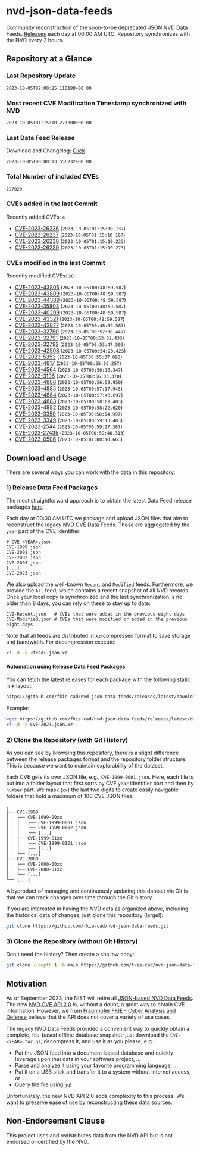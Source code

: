 # nvd-json-data-feeds

Community reconstruction of the soon-to-be deprecated JSON NVD Data Feeds. 
[Releases](https://github.com/fkie-cad/nvd-json-data-feeds/releases/latest) each day at 00:00 AM UTC.
Repository synchronizes with the NVD every 2 hours.

## Repository at a Glance

### Last Repository Update

```plain
2023-10-05T02:00:25.110188+00:00
```

### Most recent CVE Modification Timestamp synchronized with NVD

```plain
2023-10-05T01:15:10.273000+00:00
```

### Last Data Feed Release

Download and Changelog: [Click](https://github.com/fkie-cad/nvd-json-data-feeds/releases/latest)

```plain
2023-10-05T00:00:13.556232+00:00
```

### Total Number of included CVEs

```plain
227029
```

### CVEs added in the last Commit

Recently added CVEs: `4`

* [CVE-2023-26236](CVE-2023/CVE-2023-262xx/CVE-2023-26236.json) (`2023-10-05T01:15:10.137`)
* [CVE-2023-26237](CVE-2023/CVE-2023-262xx/CVE-2023-26237.json) (`2023-10-05T01:15:10.187`)
* [CVE-2023-26238](CVE-2023/CVE-2023-262xx/CVE-2023-26238.json) (`2023-10-05T01:15:10.233`)
* [CVE-2023-26239](CVE-2023/CVE-2023-262xx/CVE-2023-26239.json) (`2023-10-05T01:15:10.273`)


### CVEs modified in the last Commit

Recently modified CVEs: `38`

* [CVE-2023-43805](CVE-2023/CVE-2023-438xx/CVE-2023-43805.json) (`2023-10-05T00:48:59.587`)
* [CVE-2023-43809](CVE-2023/CVE-2023-438xx/CVE-2023-43809.json) (`2023-10-05T00:48:59.587`)
* [CVE-2023-44389](CVE-2023/CVE-2023-443xx/CVE-2023-44389.json) (`2023-10-05T00:48:59.587`)
* [CVE-2023-35803](CVE-2023/CVE-2023-358xx/CVE-2023-35803.json) (`2023-10-05T00:48:59.587`)
* [CVE-2023-40299](CVE-2023/CVE-2023-402xx/CVE-2023-40299.json) (`2023-10-05T00:48:59.587`)
* [CVE-2023-43321](CVE-2023/CVE-2023-433xx/CVE-2023-43321.json) (`2023-10-05T00:48:59.587`)
* [CVE-2023-43877](CVE-2023/CVE-2023-438xx/CVE-2023-43877.json) (`2023-10-05T00:48:59.587`)
* [CVE-2023-32790](CVE-2023/CVE-2023-327xx/CVE-2023-32790.json) (`2023-10-05T00:52:38.447`)
* [CVE-2023-32791](CVE-2023/CVE-2023-327xx/CVE-2023-32791.json) (`2023-10-05T00:53:32.433`)
* [CVE-2023-32792](CVE-2023/CVE-2023-327xx/CVE-2023-32792.json) (`2023-10-05T00:53:47.503`)
* [CVE-2023-42508](CVE-2023/CVE-2023-425xx/CVE-2023-42508.json) (`2023-10-05T00:54:20.423`)
* [CVE-2023-5353](CVE-2023/CVE-2023-53xx/CVE-2023-5353.json) (`2023-10-05T00:55:37.090`)
* [CVE-2023-4817](CVE-2023/CVE-2023-48xx/CVE-2023-4817.json) (`2023-10-05T00:55:56.257`)
* [CVE-2023-4564](CVE-2023/CVE-2023-45xx/CVE-2023-4564.json) (`2023-10-05T00:56:16.347`)
* [CVE-2023-3196](CVE-2023/CVE-2023-31xx/CVE-2023-3196.json) (`2023-10-05T00:56:33.370`)
* [CVE-2023-4886](CVE-2023/CVE-2023-48xx/CVE-2023-4886.json) (`2023-10-05T00:56:59.950`)
* [CVE-2023-4885](CVE-2023/CVE-2023-48xx/CVE-2023-4885.json) (`2023-10-05T00:57:17.943`)
* [CVE-2023-4884](CVE-2023/CVE-2023-48xx/CVE-2023-4884.json) (`2023-10-05T00:57:43.697`)
* [CVE-2023-4883](CVE-2023/CVE-2023-48xx/CVE-2023-4883.json) (`2023-10-05T00:58:08.403`)
* [CVE-2023-4882](CVE-2023/CVE-2023-48xx/CVE-2023-4882.json) (`2023-10-05T00:58:22.620`)
* [CVE-2023-3350](CVE-2023/CVE-2023-33xx/CVE-2023-3350.json) (`2023-10-05T00:58:54.997`)
* [CVE-2023-3349](CVE-2023/CVE-2023-33xx/CVE-2023-3349.json) (`2023-10-05T00:59:13.483`)
* [CVE-2023-2544](CVE-2023/CVE-2023-25xx/CVE-2023-2544.json) (`2023-10-05T00:59:27.387`)
* [CVE-2023-27435](CVE-2023/CVE-2023-274xx/CVE-2023-27435.json) (`2023-10-05T00:59:40.313`)
* [CVE-2023-0506](CVE-2023/CVE-2023-05xx/CVE-2023-0506.json) (`2023-10-05T01:00:10.663`)


## Download and Usage

There are several ways you can work with the data in this repository:

### 1) Release Data Feed Packages

The most straightforward approach is to obtain the latest Data Feed release packages [here](https://github.com/fkie-cad/nvd-json-data-feeds/releases/latest).

Each day at 00:00 AM UTC we package and upload JSON files that aim to reconstruct the legacy NVD CVE Data Feeds.
Those are aggregated by the `year` part of the CVE identifier:

```
# CVE-<YEAR>.json
CVE-1999.json
CVE-2001.json
CVE-2002.json
CVE-2003.json
[...]
CVE-2023.json
```

We also upload the well-known `Recent` and `Modified` feeds.
Furthermore, we provide the `All` feed, which contains a recent snapshot of all NVD records.
Once your local copy is synchronized and the last synchronization is no older than 8 days, you can rely on these to stay up to date:

```plain
CVE-Recent.json   # CVEs that were added in the previous eight days
CVE-Modified.json # CVEs that were modified or added in the previous eight days
```

Note that all feeds are distributed in `xz`-compressed format to save storage and bandwidth.
For decompression execute:

```sh
xz -d -k <feed>.json.xz
```


#### Automation using Release Data Feed Packages

You can fetch the latest releases for each package with the following static link layout:

```sh
https://github.com/fkie-cad/nvd-json-data-feeds/releases/latest/download/CVE-<YEAR>.json.xz
```

Example:

```sh
wget https://github.com/fkie-cad/nvd-json-data-feeds/releases/latest/download/CVE-2023.json.xz
xz -d -k CVE-2023.json.xz
```

### 2) Clone the Repository (with Git History)

As you can see by browsing this repository, there is a slight difference between the release packages format and the repository folder structure.
This is because we want to maintain explorability of the dataset.

Each CVE gets its own JSON file, e.g., `CVE-1999-0001.json`.
Here, each file is put into a folder layout that first sorts by CVE `year` identifier part and then by `number` part.
We mask (`xx`) the last two digits to create easily navigable folders that hold a maximum of 100 CVE JSON files:

```plain
.
├── CVE-1999
│   ├── CVE-1999-00xx
│   │   ├── CVE-1999-0001.json
│   │   ├── CVE-1999-0002.json
│   │   └── [...]
│   ├── CVE-1999-01xx
│   │   ├── CVE-1999-0101.json
│   │   └── [...]
│   └── [...]
├── CVE-2000
│   ├── CVE-2000-00xx
│   ├── CVE-2000-01xx
│   └── [...]
└── [...]
```

A byproduct of managing and continuously updating this dataset via Git is that we can track changes over time through the Git history.

If you are interested in having the NVD data as organized above, including the historical data of changes, just clone this repository (large!):

```sh
git clone https://github.com/fkie-cad/nvd-json-data-feeds.git
```

### 3) Clone the Repository (without Git History)

Don't need the history? Then create a shallow copy:

```sh
git clone --depth 1 -b main https://github.com/fkie-cad/nvd-json-data-feeds.git
```

## Motivation

As of September 2023, the NIST will retire all [JSON-based NVD Data Feeds](https://nvd.nist.gov/vuln/data-feeds#divRetirementBanner-1).
The new [NVD CVE API 2.0](https://nvd.nist.gov/developers/vulnerabilities) is, without a doubt, a great way to obtain CVE information.
However, we from [Fraunhofer FKIE - Cyber Analysis and Defense](https://www.fkie.fraunhofer.de/en/departments/cad.html) believe that the API does not cover a variety of use cases.

The legacy NVD Data Feeds provided a convenient way to quickly obtain a complete, file-based offline database snapshot; just download the `CVE-<YEAR>.tar.gz`, decompress it, and use it as you please, e.g.:

* Put the JSON feed into a document-based database and quickly leverage upon that data in your software project, ...
* Parse and analyze it using your favorite programming language, ...
* Put it on a USB stick and transfer it to a system without internet access, or ...
* Query the file using `jq`!

Unfortunately, the new NVD API 2.0 adds complexity to this process.
We want to preserve ease of use by reconstructing these data sources.

## Non-Endorsement Clause

This project uses and redistributes data from the NVD API but is not endorsed or certified by the NVD.